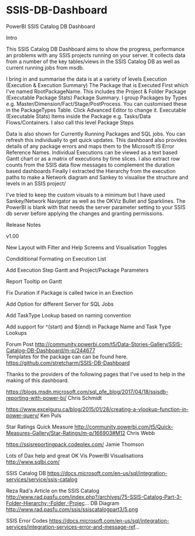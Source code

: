 # SSIS-DB-Dashboard
PowerBI SSIS Catalog DB Dashboard

Intro

This SSIS Catalog DB Dashboard aims to show the progress, performance an problems with any SSIS projects running on your server.
It collects data from a number of the key tables/views in the SSIS Catalog DB as well as current running jobs from msdb.

I bring in and summarise the data is at a variety of levels
	Execution (Execution & Execution Summary)
		The Package that is Executed First which I've named RootPackageName. This includes the Project & Folder
	Package (Executable Package Stats)
		Package Summary. I group Packages by Types e.g. Master/Dimension/Fact/Stage/PostProcess. You can customised these in the PackageTypes Table. Click Advanced Editor to change it.
	Executable (Executable Stats)
		Items inside the Package e.g. Tasks/Data Flows/Containers. I also call this level Package Steps

Data is also shown for Currently Running Packages and SQL jobs. You can refresh this individually to get quick updates.
This dashboard also provides details of any package errors and maps them to the Microsoft IS Error Reference Names.
Individual Executions can be viewed as a text based Gantt chart or as a matrix of executions by time slices.
I also extract row counts from the SSIS data flow messages to complement the duration based dashboards
Finally I extracted the Hierarchy from the execution paths to make a Network diagram and Sankey to visualise the structure and levels in an SSIS project/

I've tried to keep the custom visuals to a minimum  but I have used Sankey/Network Navigator as well as the OKViz Bullet and Sparklines.
The PowerBI is blank with that needs the server parameter setting to your SSIS db server before applying the changes and granting permissions. 

Release Notes

v1.00	

New Layout with Filter and Help Screens and Visualisation Toggles

Condiditional Formating on Execution List

Add Execution Step Gantt and Project/Package Parameters

Report Tooltip on Gantt

Fix Duration if Package is called twice in an Exection

Add Option for different Server for SQL Jobs

Add TaskType Lookup based on naming convention

Add support for ^(start) and $(end) in Package Name and Task Type Lookups


Forum Post											http://community.powerbi.com/t5/Data-Stories-Gallery/SSIS-Catalog-DB-Dashboard/m-p/244677				
Templates for the package can can be found here.	https://github.com/stretcharm/SSIS-DB-Dashboard


Thanks to the providers of the following pages that I've used to help in the making of this dashboard.

https://blogs.msdn.microsoft.com/sql_pfe_blog/2017/04/18/ssisdb-reporting-with-power-bi/
Chris Schmidt

https://www.excelguru.ca/blog/2015/01/28/creating-a-vlookup-function-in-power-query/
Ken Puls

Star Ratings Quick Measure
http://community.powerbi.com/t5/Quick-Measures-Gallery/Star-Ratings/m-p/166903#M12
Chris Webb

https://ssisreportingpack.codeplex.com/
Jamie Thomson

Lots of Dax help and great OK Vis PowerBI Visualisations
http://www.sqlbi.com/

SSIS Catalog DB
https://docs.microsoft.com/en-us/sql/integration-services/service/ssis-catalog

Reza Rad's Article on the SSIS Catalog
http://www.rad.pasfu.com/index.php?/archives/75-SSIS-Catalog-Part-3-Folder-Hierarchy;-Folder,-Projec...
DB Diagram
http://www.rad.pasfu.com/ssis/ssiscatalogpart3/5.png

SSIS Error Codes
https://docs.microsoft.com/en-us/sql/integration-services/integration-services-error-and-message-ref...

